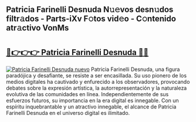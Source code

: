 ## Patricia Farinelli Desnuda N𝚞𝚎vos desn𝚞dos filtr𝚊dos - Parts-iXv F𝚘tos vid𝚎o - C𝚘ntenido atr𝚊ctivo VonMs

# <h2><a href="http://mbay2r.tromn.icu/?c=Patricia+Farinelli+Desnuda">🔗👉👉👉 Patricia Farinelli Desnuda 🔗🔗</a></h2>

[![Patricia Farinelli Desnuda nuevo](https://i.imgur.com/pEAQMta.gif)](http://mbay2r.tromn.icu/?c=Patricia+Farinelli+Desnuda)
Patricia Farinelli Desnuda, una figura paradójica y desafiante, se resiste a ser encasillada. Su uso pionero de los medios digitales ha cautivado y enfurecido a los observadores, provocando debates sobre la expresión artística, la autorrepresentación y la naturaleza evolutiva de las comunidades en línea. Independientemente de sus esfuerzos futuros, su importancia en la era digital es innegable. Con un espíritu inquebrantable y un atractivo innegable, el alcance de Patricia Farinelli Desnuda en el universo digital es ilimitado.
